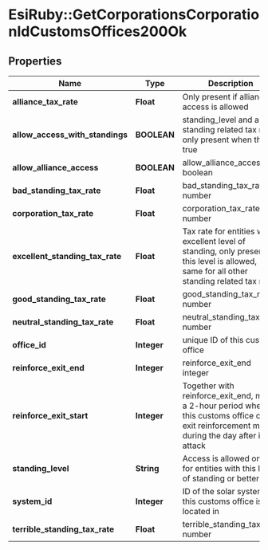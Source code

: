 # EsiRuby::GetCorporationsCorporationIdCustomsOffices200Ok

## Properties
Name | Type | Description | Notes
------------ | ------------- | ------------- | -------------
**alliance_tax_rate** | **Float** | Only present if alliance access is allowed | [optional] 
**allow_access_with_standings** | **BOOLEAN** | standing_level and any standing related tax rate only present when this is true | 
**allow_alliance_access** | **BOOLEAN** | allow_alliance_access boolean | 
**bad_standing_tax_rate** | **Float** | bad_standing_tax_rate number | [optional] 
**corporation_tax_rate** | **Float** | corporation_tax_rate number | [optional] 
**excellent_standing_tax_rate** | **Float** | Tax rate for entities with excellent level of standing, only present if this level is allowed, same for all other standing related tax rates | [optional] 
**good_standing_tax_rate** | **Float** | good_standing_tax_rate number | [optional] 
**neutral_standing_tax_rate** | **Float** | neutral_standing_tax_rate number | [optional] 
**office_id** | **Integer** | unique ID of this customs office | 
**reinforce_exit_end** | **Integer** | reinforce_exit_end integer | 
**reinforce_exit_start** | **Integer** | Together with reinforce_exit_end, marks a 2-hour period where this customs office could exit reinforcement mode during the day after initial attack | 
**standing_level** | **String** | Access is allowed only for entities with this level of standing or better | [optional] 
**system_id** | **Integer** | ID of the solar system this customs office is located in | 
**terrible_standing_tax_rate** | **Float** | terrible_standing_tax_rate number | [optional] 


